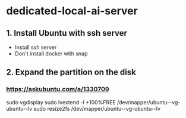 # dedicated-local-ai-server

## 1. Install Ubuntu with ssh server
- Install ssh server
- Don't install docker with snap

## 2. Expand the partition on the disk
### https://askubuntu.com/a/1330709
sudo vgdisplay
sudo lvextend -l +100%FREE /dev/mapper/ubuntu--vg-ubuntu--lv
sudo resize2fs /dev/mapper/ubuntu--vg-ubuntu--lv
